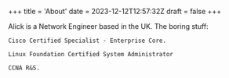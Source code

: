 +++
title = 'About'
date = 2023-12-12T12:57:32Z
draft = false
+++

Alick is a Network Engineer based in the UK.
The boring stuff: 

    Cisco Certified Specialist - Enterprise Core. 

	Linux Foundation Certified System Administrator

    CCNA R&S.

